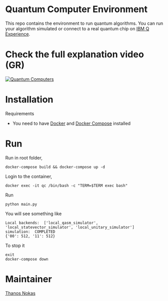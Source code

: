 # Quantum Computer Environment

This repo contains the environment to run quantum algorithms. You can
run your algorithm simulated or connect to a real quantum chip
on [IBM Q Experience](https://quantumexperience.ng.bluemix.net/qx/).

# Check the full explanation video (GR)
[![Quantum Computers](https://img.youtube.com/vi/rroK2JugvUE/0.jpg)](https://www.youtube.com/watch?v=rroK2JugvUE)

# Installation
Requirements
- You need to have [Docker](https://docs.docker.com/engine/installation/) and [Docker Compose](https://docs.docker.com/compose/install/) installed

# Run

Run in root folder,
~~~~
docker-compose build && docker-compose up -d
~~~~

Login to the container,
~~~~
docker exec -it qc /bin/bash -c "TERM=$TERM exec bash"
~~~~

Run
~~~~
python main.py
~~~~

You will see something like
~~~~
Local backends:  ['local_qasm_simulator', 'local_statevector_simulator', 'local_unitary_simulator']
simulation:  COMPLETED
{'00': 512, '11': 512}
~~~~

To stop it
~~~~
exit
docker-compose down
~~~~
# Maintainer
[Thanos Nokas](https://www.linkedin.com/in/thanosnokas)